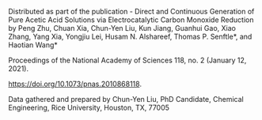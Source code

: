 Distributed as part of the publication - Direct and Continuous Generation of Pure Acetic Acid Solutions via Electrocatalytic Carbon Monoxide Reduction
by Peng Zhu, Chuan Xia, Chun-Yen Liu, Kun Jiang, Guanhui Gao, Xiao Zhang, Yang Xia, Yongjiu Lei, Husam N. Alshareef, Thomas P. Senftle*, and Haotian Wang* 

Proceedings of the National Academy of Sciences 118, no. 2 (January 12, 2021). 

https://doi.org/10.1073/pnas.2010868118.

Data gathered and prepared by Chun-Yen Liu, PhD Candidate, Chemical Engineering, Rice University, Houston, TX, 77005


